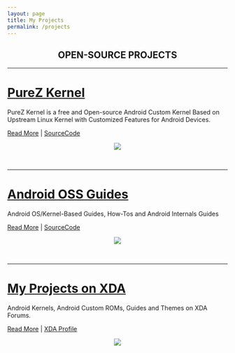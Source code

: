 ```yaml
---
layout: page
title: My Projects
permalink: /projects
---
```


<h2 align="center">OPEN-SOURCE PROJECTS</h2>

---

<h1><a href="https://zawzaww.github.io/projects/purez-kernel">PureZ Kernel</a></h1>
<p>PureZ Kernel is a free and Open-source Android Custom Kernel Based on Upstream Linux Kernel with Customized Features for Android Devices.</p>
<p><a href="https://zawzaww.github.io/projects/purez-kernel">Read More</a> | <a href="https://github.com/zawzaww?tab=repositories">SourceCode</a></p>
<p align="center"><a href="https://zawzaww.github.io/projects/purez-kernel"><img src="https://s20.postimg.cc/vpbav0vq5/Pure_Z-_Logo.png"/></a></p>
<br>

----

<h1><a href="https://zawzaww.github.io/projects/androidoss-guides">Android OSS Guides</a></h1>
<p>Android OS/Kernel-Based Guides, How-Tos and Android Internals Guides</p>
<p><a href="https://zawzaww.github.io/projects/androidoss-guides">Read More</a> | <a href="https://github.com/zawzaww/androidoss-guides">SourceCode</a></p>
<p align="center"><a href="https://zawzaww.github.io/projects/androidoss-guides"><img src="https://s20.postimg.cc/70n6ckm5p/android-os-logo-grey.jpg"/></a></p>
<br>

----

<h1><a href="https://zawzaww.github.io/projects/xda-threads-works">My Projects on XDA</a></h1>
<p>Android Kernels, Android Custom ROMs, Guides and Themes on XDA Forums.</p>
<p><a href="https://zawzaww.github.io/projects/xda-threads-works">Read More</a> | <a href="https://forum.xda-developers.com/member.php?u=7581611">XDA Profile</a></p>
<p align="center"><a href="https://zawzaww.github.io/projects/xda-threads-works"><img src="https://s20.postimg.cc/4qq51vcl9/xda-developers.png"/></a></p>
